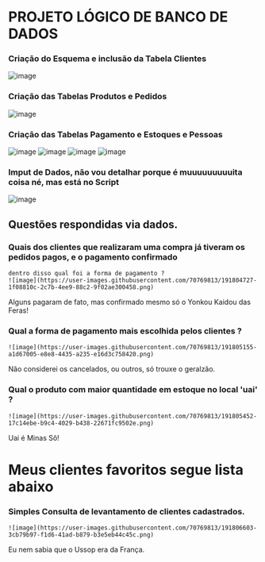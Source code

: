 # PROJETO LÓGICO DE BANCO DE DADOS
### Criação do Esquema e inclusão da Tabela Clientes
![image](https://user-images.githubusercontent.com/70769813/191802623-ed72dce1-bbeb-4c92-b45a-7fcc35bf000c.png)

### Criação das Tabelas Produtos e Pedidos
![image](https://user-images.githubusercontent.com/70769813/191802909-e7bf1994-da72-4131-be08-457ace01258a.png)
### Criação das Tabelas Pagamento e Estoques e Pessoas
![image](https://user-images.githubusercontent.com/70769813/191803107-b5f61459-a088-4ccb-98eb-3fd29c7294f6.png)
![image](https://user-images.githubusercontent.com/70769813/191803342-4c80fa5e-626d-4b3f-9055-ec213a0d4fe1.png)
![image](https://user-images.githubusercontent.com/70769813/191803622-971f181d-a190-425c-a529-03a9070cb12c.png)
![image](https://user-images.githubusercontent.com/70769813/191803849-7011c85d-9f0e-4919-94d1-54ca8676ff73.png)

### Imput de Dados, não vou detalhar porque é muuuuuuuuuita coisa né, mas está no Script
![image](https://user-images.githubusercontent.com/70769813/191804183-ea998303-0b4b-49dc-981b-7302a1fd2d22.png)

## Questões respondidas via dados.

### Quais dos clientes que realizaram uma compra já tiveram os pedidos pagos, e o pagamento confirmado 
    dentro disso qual foi a forma de pagamento ?
    ![image](https://user-images.githubusercontent.com/70769813/191804727-1f08810c-2c7b-4ee9-88c2-9f02ae300458.png)
  
  Alguns pagaram de fato, mas confirmado mesmo só o Yonkou Kaidou das Feras!

### Qual a forma de pagamento mais escolhida pelos clientes ? 
    ![image](https://user-images.githubusercontent.com/70769813/191805155-a1d67005-e8e8-4435-a235-e16d3c758420.png)
  Não considerei os cancelados, ou outros, só trouxe o geralzão.
 
### Qual o produto com maior quantidade em estoque no local 'uai' ?
    ![image](https://user-images.githubusercontent.com/70769813/191805452-17c14ebe-b9c4-4029-b438-22671fc9502e.png)
  
  Uai é Minas Sô!
# Meus clientes favoritos segue lista abaixo
### Simples Consulta de levantamento de clientes cadastrados.
    ![image](https://user-images.githubusercontent.com/70769813/191806603-3cb79b97-f1d6-41ad-b879-b3e5eb44c45c.png)
  Eu nem sabia que o Ussop era da França.
  
